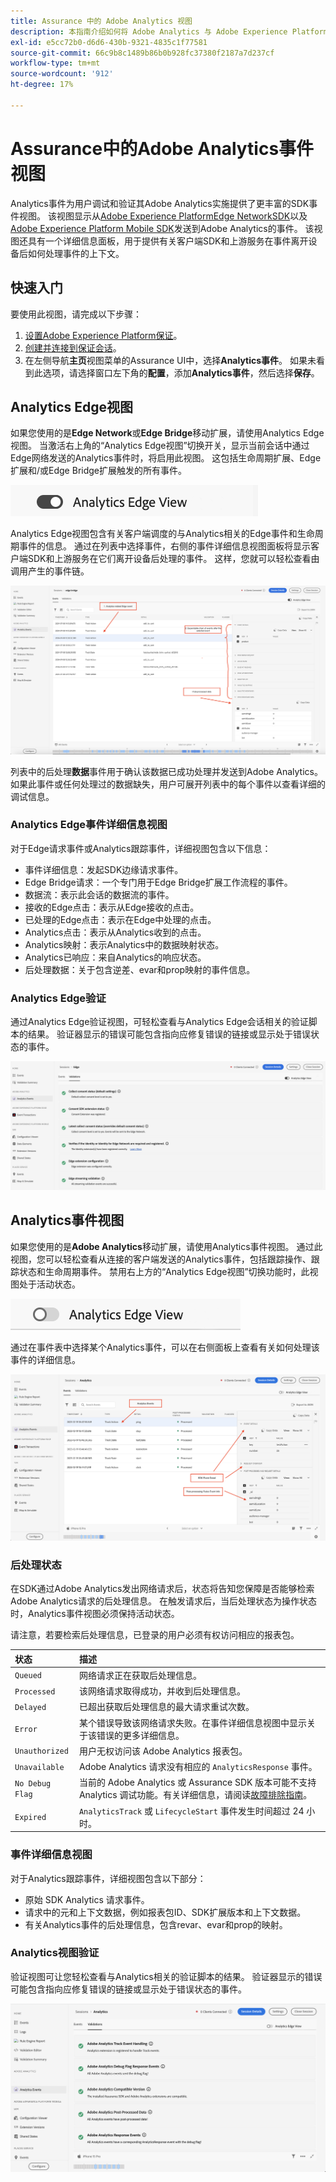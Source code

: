 ```yaml
---
title: Assurance 中的 Adobe Analytics 视图
description: 本指南介绍如何将 Adobe Analytics 与 Adobe Experience Platform Assurance 配合使用。
exl-id: e5cc72b0-d6d6-430b-9321-4835c1f77581
source-git-commit: 66c9b8c1489b86b0b928fc37380f2187a7d237cf
workflow-type: tm+mt
source-wordcount: '912'
ht-degree: 17%

---
```


# Assurance中的Adobe Analytics事件视图

Analytics事件为用户调试和验证其Adobe Analytics实施提供了更丰富的SDK事件视图。 该视图显示从[Adobe Experience PlatformEdge NetworkSDK](https://developer.adobe.com/client-sdks/edge/edge-network/)以及[Adobe Experience Platform Mobile SDK](https://developer.adobe.com/client-sdks/solution/adobe-analytics/)发送到Adobe Analytics的事件。 该视图还具有一个详细信息面板，用于提供有关客户端SDK和上游服务在事件离开设备后如何处理事件的上下文。

## 快速入门

要使用此视图，请完成以下步骤：

1. [设置Adobe Experience Platform保证](../tutorials/implement-assurance.md)。
2. [创建并连接到保证会话](../tutorials/using-assurance.md)。
3. 在左侧导航&#x200B;**主页**&#x200B;视图菜单的Assurance UI中，选择&#x200B;**Analytics事件**。 如果未看到此选项，请选择窗口左下角的&#x200B;**配置**，添加&#x200B;**Analytics事件**，然后选择&#x200B;**保存**。

## Analytics Edge视图

如果您使用的是&#x200B;**Edge Network**&#x200B;或&#x200B;**Edge Bridge**&#x200B;移动扩展，请使用Analytics Edge视图。 当激活右上角的“Analytics Edge视图”切换开关，显示当前会话中通过Edge网络发送的Analytics事件时，将启用此视图。 这包括生命周期扩展、Edge扩展和/或Edge Bridge扩展触发的所有事件。

![显示切换到Analytics Edge视图的切换的图像。](./images/adobe-analytics/edge-analytics-view-toggle.png)

Analytics Edge视图包含有关客户端调度的与Analytics相关的Edge事件和生命周期事件的信息。 通过在列表中选择事件，右侧的事件详细信息视图面板将显示客户端SDK和上游服务在它们离开设备后处理的事件。 这样，您就可以轻松查看由调用产生的事件链。

![此图像演示了Edge Bridge方案的Analytics Edge视图中的各个组件。](./images/adobe-analytics/edgebridge-analytics-events.png)

列表中的后处理&#x200B;**数据**&#x200B;事件用于确认该数据已成功处理并发送到Adobe Analytics。 如果此事件或任何处理过的数据缺失，用户可展开列表中的每个事件以查看详细的调试信息。

### Analytics Edge事件详细信息视图

对于Edge请求事件或Analytics跟踪事件，详细视图包含以下信息：

* 事件详细信息：发起SDK边缘请求事件。
* Edge Bridge请求：一个专门用于Edge Bridge扩展工作流程的事件。
* 数据流：表示此会话的数据流的事件。
* 接收的Edge点击：表示从Edge接收的点击。
* 已处理的Edge点击：表示在Edge中处理的点击。
* Analytics点击：表示从Analytics收到的点击。
* Analytics映射：表示Analytics中的数据映射状态。
* Analytics已响应：来自Analytics的响应状态。
* 后处理数据：关于包含逆差、evar和prop映射的事件信息。

### Analytics Edge验证

通过Analytics Edge验证视图，可轻松查看与Analytics Edge会话相关的验证脚本的结果。 验证器显示的错误可能包含指向应修复错误的链接或显示处于错误状态的事件。

![在Analytics Edge视图中显示“验证器”选项卡的图像。](./images/adobe-analytics/edge-analytics-validation-view.png)

## Analytics事件视图

如果您使用的是&#x200B;**Adobe Analytics**&#x200B;移动扩展，请使用Analytics事件视图。 通过此视图，您可以轻松查看从连接的客户端发送的Analytics事件，包括跟踪操作、跟踪状态和生命周期事件。 禁用右上方的“Analytics Edge视图”切换功能时，此视图处于活动状态。

![显示切换到Analytics视图的切换的图像。](./images/adobe-analytics/direct-analytics-view-toggle-button.png)

通过在事件表中选择某个Analytics事件，可以在右侧面板上查看有关如何处理该事件的详细信息。

![展示Analytics事件视图中不同组件的图像。](./images/adobe-analytics/analytics-events.png)

### 后处理状态

在SDK通过Adobe Analytics发出网络请求后，状态将告知您保障是否能够检索Adobe Analytics请求的后处理信息。 在触发请求后，当后处理状态为操作状态时，Analytics事件视图必须保持活动状态。

请注意，若要检索后处理信息，已登录的用户必须有权访问相应的报表包。

| 状态 | 描述 |
| :----- | :---------- |
| `Queued` | 网络请求正在获取后处理信息。 |
| `Processed` | 该网络请求取得成功，并收到后处理信息。 |
| `Delayed` | 已超出获取后处理信息的最大请求重试次数。 |
| `Error` | 某个错误导致该网络请求失败。在事件详细信息视图中显示关于该错误的更多详细信息。 |
| `Unauthorized` | 用户无权访问该 Adobe Analytics 报表包。 |
| `Unavailable` | Adobe Analytics 请求没有相应的 `AnalyticsResponse` 事件。 |
| `No Debug Flag` | 当前的 Adobe Analytics 或 Assurance SDK 版本可能不支持 Analytics 调试功能。有关详细信息，请阅读[故障排除指南](../troubleshooting.md)。 |
| `Expired` | `AnalyticsTrack` 或 `LifecycleStart` 事件发生时间超过 24 小时。 |

### 事件详细信息视图

对于Analytics跟踪事件，详细视图包含以下部分：

* 原始 SDK Analytics 请求事件。
* 请求中的元和上下文数据，例如报表包ID、SDK扩展版本和上下文数据。
* 有关Analytics事件的后处理信息，包含revar、evar和prop的映射。

### Analytics视图验证

验证视图可让您轻松查看与Analytics相关的验证脚本的结果。 验证器显示的错误可能包含指向应修复错误的链接或显示处于错误状态的事件。

![显示Analytics视图中的“验证器”选项卡的图像。](./images/adobe-analytics/analytics-validation-view.png)